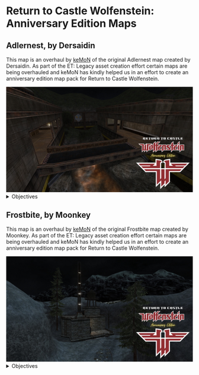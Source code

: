 # Return to Castle Wolfenstein: Anniversary Edition Maps

## Adlernest, by Dersaidin

This map is an overhaul by <a href="https://github.com/realkemon">keMoN</a> of the original Adlernest map created by Dersaidin.
As part of the ET: Legacy asset creation effort certain maps are being overhauled and keMoN has kindly helped us in an effort to create an anniversary edition map pack for Return to Castle Wolfenstein.

<img src="https://github.com/rtcw-online/ae_main/blob/develop/levelshots/ae_adlernest.jpg">
<details>
  <summary>Objectives</summary>
  <img src="https://github.com/rtcw-online/ae_main/blob/develop/objectives/ae_adlernest/ae_adlernest_1.jpg" width="640" height="360">
  <img src="https://github.com/rtcw-online/ae_main/blob/develop/objectives/ae_adlernest/ae_adlernest_2.jpg" width="640" height="360">
  <img src="https://github.com/rtcw-online/ae_main/blob/develop/objectives/ae_adlernest/ae_adlernest_3.jpg" width="640" height="360">
  <img src="https://github.com/rtcw-online/ae_main/blob/develop/objectives/ae_adlernest/ae_adlernest_4.jpg" width="640" height="360">
  <img src="https://github.com/rtcw-online/ae_main/blob/develop/objectives/ae_adlernest/ae_adlernest_5.jpg" width="640" height="360">
  <img src="https://github.com/rtcw-online/ae_main/blob/develop/objectives/ae_adlernest/ae_adlernest_6.jpg" width="640" height="360">
</details>

## Frostbite, by Moonkey

This map is an overhaul by <a href="https://github.com/realkemon">keMoN</a> of the original Frostbite map created by Moonkey.
As part of the ET: Legacy asset creation effort certain maps are being overhauled and keMoN has kindly helped us in an effort to create an anniversary edition map pack for Return to Castle Wolfenstein.

<img src="https://github.com/rtcw-online/ae_main/blob/develop/levelshots/ae_frostbite.jpg">
<details>
  <summary>Objectives</summary>
  <img src="https://github.com/rtcw-online/ae_main/blob/develop/objectives/ae_frostbite/ae_frostbite_1.jpg" width="640" height="360">
  <img src="https://github.com/rtcw-online/ae_main/blob/develop/objectives/ae_frostbite/ae_frostbite_2.jpg" width="640" height="360">
  <img src="https://github.com/rtcw-online/ae_main/blob/develop/objectives/ae_frostbite/ae_frostbite_3.jpg" width="640" height="360">
  <img src="https://github.com/rtcw-online/ae_main/blob/develop/objectives/ae_frostbite/ae_frostbite_4.jpg" width="640" height="360">
  <img src="https://github.com/rtcw-online/ae_main/blob/develop/objectives/ae_frostbite/ae_frostbite_5.jpg" width="640" height="360">
  <img src="https://github.com/rtcw-online/ae_main/blob/develop/objectives/ae_frostbite/ae_frostbite_6.jpg" width="640" height="360">
  </details>
